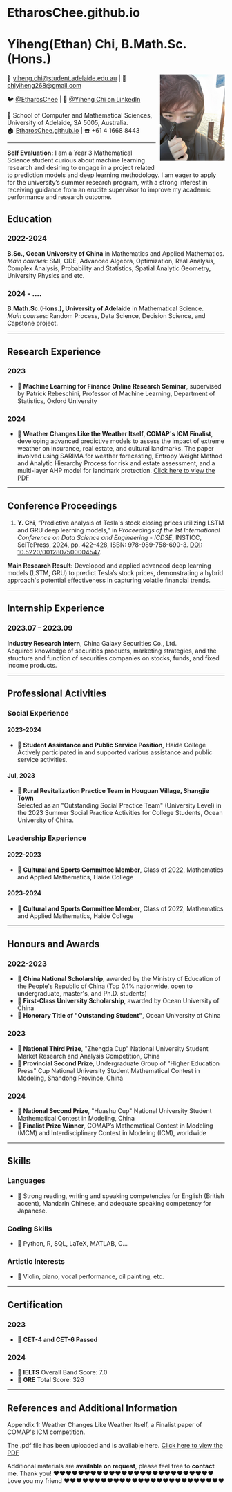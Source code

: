 # EtharosChee.github.io

# Yiheng(Ethan) Chi, B.Math.Sc.(Hons.)

<!-- 将照片放在右上角 -->
<div style="float: right; margin: 0 0 10px 10px;">
  <img src="photo_Glenelg.jpg" alt="Yiheng (Ethan) Chi" width="150" />
</div>

📧 [yiheng.chi@student.adelaide.edu.au](mailto:yiheng.chi@student.adelaide.edu.au) | 
📧 [chiyiheng268@gmail.com](mailto:chiyiheng268@gmail.com)

🐦 [@EtharosChee](https://x.com/EtharosChee) | 
🔗 [@Yiheng Chi on LinkedIn](https://www.linkedin.com/in/yiheng-chi-4757a2321/)

📍 School of Computer and Mathematical Sciences, University of Adelaide, SA 5005, Australia.  
🏠 [EtharosChee.github.io](https://EtharosChee.github.io) | ☎️ +61 4 1668 8443

---
**Self Evaluation:** I am a Year 3 Mathematical Science student curious about machine learning research and desiring to
engage in a project related to prediction models and deep learning methodology. I am eager to apply for the university’s
summer research program, with a strong interest in receiving guidance from an erudite supervisor to improve my
academic performance and research outcome.

## Education

### 2022-2024
**B.Sc., Ocean University of China** in Mathematics and Applied Mathematics.  
*Main courses*: SMI, ODE, Advanced Algebra, Optimization, Real Analysis, Complex Analysis, Probability and Statistics, Spatial Analytic Geometry, University Physics and etc.

### 2024 - \.\.\.\.
**B.Math.Sc.(Hons.), University of Adelaide** in Mathematical Science.  
*Main courses*: Random Process, Data Science, Decision Science, and Capstone project.

---

## Research Experience

### 2023
- 🏅 **Machine Learning for Finance Online Research Seminar**, supervised by Patrick Rebeschini, Professor of Machine Learning, Department of Statistics, Oxford University

### 2024
- 🏅 **Weather Changes Like the Weather Itself, COMAP's ICM Finalist**, developing advanced predictive models to assess the impact of extreme weather on insurance, real estate, and cultural landmarks. The paper involved using SARIMA for weather forecasting, Entropy Weight Method and Analytic Hierarchy Process for risk and estate assessment, and a multi-layer AHP model for landmark protection. [Click here to view the PDF](https://github.com/EtharosChee/EtharosChee.github.io/blob/main/2403378.pdf)

---

## Conference Proceedings

1. **Y. Chi**, “Predictive analysis of Tesla's stock closing prices utilizing LSTM and GRU deep learning models,” in *Proceedings of the 1st International Conference on Data Science and Engineering - ICDSE*, INSTICC, SciTePress, 2024, pp. 422–428, ISBN: 978-989-758-690-3. [DOI: 10.5220/0012807500004547](https://doi.org/10.5220/0012807500004547).
   
**Main Research Result:**
Developed and applied advanced deep learning models (LSTM, GRU) to predict Tesla’s stock prices, demonstrating a hybrid approach's potential effectiveness in capturing volatile financial trends.
   
---

## Internship Experience

### 2023.07 – 2023.09
**Industry Research Intern**, China Galaxy Securities Co., Ltd.  
Acquired knowledge of securities products, marketing strategies, and the structure and function of securities companies on stocks, funds, and fixed income products.

---

## Professional Activities

### Social Experience

#### 2023-2024
- 🏅 **Student Assistance and Public Service Position**, Haide College  
  Actively participated in and supported various assistance and public service activities.

#### Jul, 2023
- 🏅 **Rural Revitalization Practice Team in Houguan Village, Shangjie Town**  
  Selected as an "Outstanding Social Practice Team" (University Level) in the 2023 Summer Social Practice Activities for College Students, Ocean University of China.

### Leadership Experience

#### 2022-2023
- 🏅 **Cultural and Sports Committee Member**, Class of 2022, Mathematics and Applied Mathematics, Haide College

#### 2023-2024
- 🏅 **Cultural and Sports Committee Member**, Class of 2022, Mathematics and Applied Mathematics, Haide College

---

## Honours and Awards

### 2022-2023
- 🏅 **China National Scholarship**, awarded by the Ministry of Education of the People's Republic of China (Top 0.1% nationwide, open to undergraduate, master's, and Ph.D. students)
- 🏅 **First-Class University Scholarship**, awarded by Ocean University of China
- 🏅 **Honorary Title of "Outstanding Student"**, Ocean University of China

### 2023
- 🏅 **National Third Prize**, "Zhengda Cup" National University Student Market Research and Analysis Competition, China
- 🏅 **Provincial Second Prize**, Undergraduate Group of "Higher Education Press" Cup National University Student Mathematical Contest in Modeling, Shandong Province, China

### 2024
- 🏅 **National Second Prize**, "Huashu Cup" National University Student Mathematical Contest in Modeling, China
- 🏅 **Finalist Prize Winner**, COMAP’s Mathematical Contest in Modeling (MCM) and Interdisciplinary Contest in Modeling (ICM), worldwide

---

## Skills

### Languages
- 🏅 Strong reading, writing and speaking competencies for English (British accent), Mandarin Chinese, and adequate speaking competency for Japanese.

### Coding Skills
- 🏅 Python, R, SQL, LaTeX, MATLAB, C…

### Artistic Interests
- 🏅 Violin, piano, vocal performance, oil painting, etc.

---

## Certification

### 2023
- 🏅 **CET-4 and CET-6 Passed**

### 2024
- 🏅 **IELTS** Overall Band Score: 7.0
- 🏅 **GRE** Total Score: 326

---

## References and Additional Information

Appendix 1: Weather Changes Like Weather Itself, a Finalist paper of COMAP's ICM competition. 

The .pdf file has been uploaded and is available here. [Click here to view the PDF](https://github.com/EtharosChee/EtharosChee.github.io/blob/main/2403378.pdf)

Additional materials are **available on request**, please feel free to **contact me**. Thank you!
❤❤❤❤❤❤❤❤❤❤❤❤❤❤❤❤❤❤❤❤❤❤❤❤❤❤
Love you my friend
❤❤❤❤❤❤❤❤❤❤❤❤❤❤❤❤❤❤❤❤❤❤❤❤❤❤

